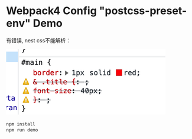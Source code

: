 Webpack4 Config "postcss-preset-env" Demo
======================================

有错误, nest css不能解析：

![image](./images/error.png)

```
npm install
npm run demo
```
